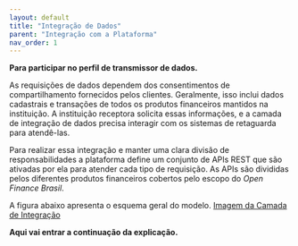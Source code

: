 ```yaml
---
layout: default
title: "Integração de Dados"
parent: "Integração com a Plataforma"
nav_order: 1
---
```


**Para participar no perfil de transmissor de dados.**

As requisições de dados dependem dos consentimentos de compartilhamento fornecidos pelos clientes. Geralmente, isso inclui dados cadastrais e transações de todos os produtos financeiros mantidos na instituição. A instituição receptora solicita essas informações, e a camada de integração de dados precisa interagir com os sistemas de retaguarda para atendê-las.

Para realizar essa integração e manter uma clara divisão de responsabilidades a plataforma define um conjunto de APIs REST que são ativadas por ela para atender cada tipo de requisição. As APIs são divididas pelos diferentes produtos financeiros cobertos pelo escopo do *Open Finance Brasil*.

A figura abaixo apresenta o esquema geral do modelo.
[Imagem da Camada de Integração][Imagem da Camada de Integração]

**Aqui vai entrar a continuação da explicação.**

[Imagem da Camada de Integração]: ./images/CamadaIntegração.png
